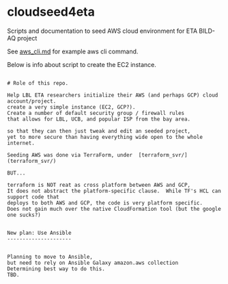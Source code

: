 # cloudseed4eta

Scripts and documentation to seed AWS cloud environment for ETA BILD-AQ project

See [aws_cli.md](./aws_cli.md) for example aws cli command.

Below is info about script to create the EC2 instance.

~~~~

# Role of this repo.

Help LBL ETA researchers initialize their AWS (and perhaps GCP) cloud account/project.
create a very simple instance (EC2, GCP?).
Create a number of default security group / firewall rules
that allows for LBL, UCB, and popular ISP from the bay area.

so that they can then just tweak and edit an seeded project, 
yet to more secure than having everything wide open to the whole internet.

Seeding AWS was done via TerraForm, under  [terraform_svr/](terraform_svr/)

BUT...

terraform is NOT reat as cross platform between AWS and GCP, 
It does not abstract the platform-specific clause.  While TF's HCL can support code that
deploys to both AWS and GCP, the code is very platform specific.
Does not gain much over the native CloudFormation tool (but the google one sucks?)


New plan: Use Ansible
---------------------


Planning to move to Ansible, 
but need to rely on Ansible Galaxy amazon.aws collection
Determining best way to do this.
TBD.


